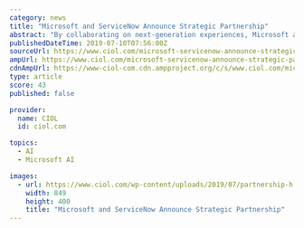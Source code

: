 ```yaml
---
category: news
title: "Microsoft and ServiceNow Announce Strategic Partnership"
abstract: "By collaborating on next‑generation experiences, Microsoft and ServiceNow will leverage technology to bring further cognitive services and intelligence to products across the Now Platform® with Microsoft 365 and Azure. ServiceNow Selects Microsoft Azure ..."
publishedDateTime: 2019-07-10T07:56:00Z
sourceUrl: https://www.ciol.com/microsoft-servicenow-announce-strategic-partnership/
ampUrl: https://www.ciol.com/microsoft-servicenow-announce-strategic-partnership/amp/
cdnAmpUrl: https://www-ciol-com.cdn.ampproject.org/c/s/www.ciol.com/microsoft-servicenow-announce-strategic-partnership/amp/
type: article
score: 43
published: false

provider:
  name: CIOL
  id: ciol.com

topics:
  - AI
  - Microsoft AI

images:
  - url: https://www.ciol.com/wp-content/uploads/2019/07/partnership-h.jpg
    width: 849
    height: 400
    title: "Microsoft and ServiceNow Announce Strategic Partnership"
---
```

